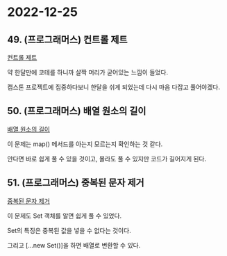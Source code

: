 # 2022-12-25

## 49. (프로그래머스) 컨트롤 제트

[컨트롤 제트](https://school.programmers.co.kr/learn/courses/30/lessons/120853)

약 한달만에 코테를 하니까 살짝 머리가 굳어있는 느낌이 들었다.

캡스톤 프로젝트에 집중하다보니 한달을 쉬게 되었는데 다시 마음 다잡고 풀어야겠다.

## 50. (프로그래머스) 배열 원소의 길이

[배열 원소의 길이](https://school.programmers.co.kr/learn/courses/30/lessons/120854)

이 문제는 map() 메서드를 아는지 모르는지 확인하는 것 같다.

안다면 바로 쉽게 풀 수 있을 것이고, 몰라도 풀 수 있지만 코드가 길어지게 된다.

## 51. (프로그래머스) 중복된 문자 제거

[중복된 문자 제거](https://school.programmers.co.kr/learn/courses/30/lessons/120888)

이 문제도 Set 객체를 알면 쉽게 풀 수 있었다.

Set의 특징은 중복된 값을 넣을 수 없다는 것이다.

그리고 [...new Set()]을 하면 배열로 변환할 수 있다.
